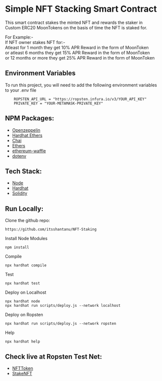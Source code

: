 # Simple NFT Stacking Smart Contract

This smart contract stakes the minted NFT and rewards the staker in Custom ERC20 MoonTokens on the basis of time the NFT is staked for.

For Example:-  
    If NFT owner stakes NFT for:-  
    Atleast for 1 month they get 10% APR Reward in the form of MoonToken  
    or atleast 6 months they get 15% APR Reward in the form of MoonToken  
    or 12 months or more they get 25% APR Reward in the form of MoonToken    


## Environment Variables

To run this project, you will need to add the following environment variables to your .env file

```
    ROPSTEN_API_URL = "https://ropsten.infura.io/v3/YOUR_API_KEY"
    PRIVATE_KEY = "YOUR-METAMASK-PRIVATE_KEY"
```

## NPM Packages:

 - [Openzeppelin](https://docs.openzeppelin.com/)
 - [Hardhat Ethers](https://www.npmjs.com/package/hardhat-ethers)
 - [Chai](https://www.npmjs.com/package/chai)
 - [Ethers](https://www.npmjs.com/package/ethers)
 - [ethereum-waffle](https://www.npmjs.com/package/ethereum-waffle)
 - [dotenv](https://www.npmjs.com/package/dotenv)

## Tech Stack:
 - [Node](https://nodejs.org/en/)
 - [Hardhat](https://hardhat.org/tutorial/)
 - [Solidity](https://docs.soliditylang.org/en/v0.8.13)


## Run Locally:

Clone the github repo:
```
https://github.com/itsshantanu/NFT-Staking
```

Install Node Modules
```
npm install
```

Compile
```
npx hardhat compile
```

Test
```
npx hardhat test
```

Deploy on Localhost
```
npx hardhat node
npx hardhat run scripts/deploy.js --network localhost
```

Deploy on Ropsten
```
npx hardhat run scripts/deploy.js --network ropsten
```

Help
```
npx hardhat help
```

## Check live at Ropsten Test Net:
 - [NFTToken](https://ropsten.etherscan.io/address/0x053230409519b504e81fc29CD803f370088eE0B5)
 - [StakeNFT](https://ropsten.etherscan.io/address/0xA5243af1c0bd4163E80CDF9f1d6CC3C2E81CD718)
